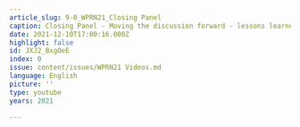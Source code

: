 ```yaml
---
article_slug: 9-0_WPRN21_Closing Panel
caption: Closing Panel - Moving the discussion forward - lessons learned and next steps
date: 2021-12-10T17:00:16.000Z
highlight: false
id: JXJ2_BxgOeE
index: 0
issue: content/issues/WPRN21 Videos.md
language: English
picture: ''
type: youtube
years: 2021

---
```

